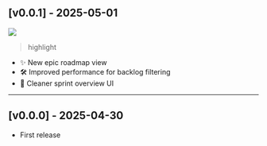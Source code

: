 ## [v0.0.1] - 2025-05-01
![](../public/images/changelog/feature1.jpg)

> highlight

- ✨ New epic roadmap view
- 🛠 Improved performance for backlog filtering
- 🧹 Cleaner sprint overview UI

---

## [v0.0.0] - 2025-04-30

- First release
